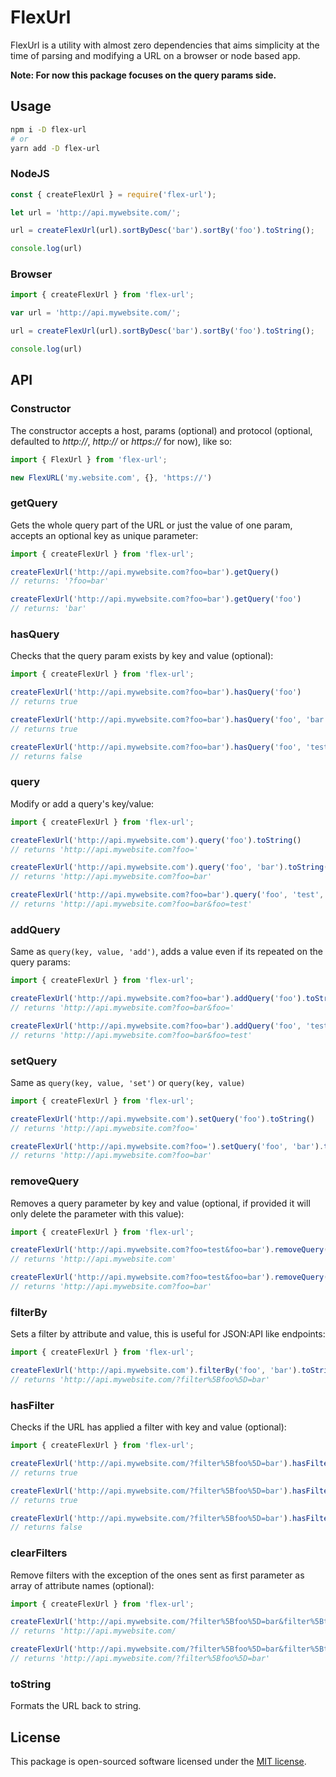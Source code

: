 # FlexUrl

FlexUrl is a utility with almost zero dependencies that aims simplicity at the time of parsing and modifying a URL on a browser or node based app.

**Note: For now this package focuses on the query params side.**

## Usage

```sh
npm i -D flex-url
# or
yarn add -D flex-url
```

### NodeJS

```js
const { createFlexUrl } = require('flex-url');

let url = 'http://api.mywebsite.com/';

url = createFlexUrl(url).sortByDesc('bar').sortBy('foo').toString();

console.log(url)
```

### Browser

```js
import { createFlexUrl } from 'flex-url';

var url = 'http://api.mywebsite.com/';

url = createFlexUrl(url).sortByDesc('bar').sortBy('foo').toString();

console.log(url)
```

## API

### Constructor

The constructor accepts a host, params (optional) and protocol (optional, defaulted to _http://_, _http://_ or _https://_ for now), like so:

```js
import { FlexUrl } from 'flex-url';

new FlexURL('my.website.com', {}, 'https://')
```

### getQuery

Gets the whole query part of the URL or just the value of one param, accepts an optional key as unique parameter:

```js
import { createFlexUrl } from 'flex-url';

createFlexUrl('http://api.mywebsite.com?foo=bar').getQuery()
// returns: '?foo=bar'

createFlexUrl('http://api.mywebsite.com?foo=bar').getQuery('foo')
// returns: 'bar'
```

### hasQuery

Checks that the query param exists by key and value (optional):

```js
import { createFlexUrl } from 'flex-url';

createFlexUrl('http://api.mywebsite.com?foo=bar').hasQuery('foo')
// returns true

createFlexUrl('http://api.mywebsite.com?foo=bar').hasQuery('foo', 'bar')
// returns true

createFlexUrl('http://api.mywebsite.com?foo=bar').hasQuery('foo', 'test')
// returns false
```

### query

Modify or add a query's key/value:

```js
import { createFlexUrl } from 'flex-url';

createFlexUrl('http://api.mywebsite.com').query('foo').toString()
// returns 'http://api.mywebsite.com?foo='

createFlexUrl('http://api.mywebsite.com').query('foo', 'bar').toString()
// returns 'http://api.mywebsite.com?foo=bar'

createFlexUrl('http://api.mywebsite.com?foo=bar').query('foo', 'test', 'add')
// returns 'http://api.mywebsite.com?foo=bar&foo=test'
```

### addQuery

Same as `query(key, value, 'add')`, adds a value even if its repeated on the query params:

```js
import { createFlexUrl } from 'flex-url';

createFlexUrl('http://api.mywebsite.com?foo=bar').addQuery('foo').toString()
// returns 'http://api.mywebsite.com?foo=bar&foo='

createFlexUrl('http://api.mywebsite.com?foo=bar').addQuery('foo', 'test').toString()
// returns 'http://api.mywebsite.com?foo=bar&foo=test'
```

### setQuery

Same as `query(key, value, 'set')` or `query(key, value)`

```js
import { createFlexUrl } from 'flex-url';

createFlexUrl('http://api.mywebsite.com').setQuery('foo').toString()
// returns 'http://api.mywebsite.com?foo='

createFlexUrl('http://api.mywebsite.com?foo=').setQuery('foo', 'bar').toString()
// returns 'http://api.mywebsite.com?foo=bar'
```

### removeQuery

Removes a query parameter by key and value (optional, if provided it will only delete the parameter with this value):

```js
import { createFlexUrl } from 'flex-url';

createFlexUrl('http://api.mywebsite.com?foo=test&foo=bar').removeQuery('foo').toString()
// returns 'http://api.mywebsite.com'

createFlexUrl('http://api.mywebsite.com?foo=test&foo=bar').removeQuery('foo', 'test').toString()
// returns 'http://api.mywebsite.com?foo=bar'
```

### filterBy

Sets a filter by attribute and value, this is useful for JSON:API like endpoints:

```js
import { createFlexUrl } from 'flex-url';

createFlexUrl('http://api.mywebsite.com').filterBy('foo', 'bar').toString()
// returns 'http://api.mywebsite.com/?filter%5Bfoo%5D=bar'
```

### hasFilter

Checks if the URL has applied a filter with key and value (optional):

```js
import { createFlexUrl } from 'flex-url';

createFlexUrl('http://api.mywebsite.com/?filter%5Bfoo%5D=bar').hasFilter('foo')
// returns true

createFlexUrl('http://api.mywebsite.com/?filter%5Bfoo%5D=bar').hasFilter('foo', 'bar')
// returns true

createFlexUrl('http://api.mywebsite.com/?filter%5Bfoo%5D=bar').hasFilter('foo', 'test')
// returns false
```

### clearFilters

Remove filters with the exception of the ones sent as first parameter as array of attribute names (optional):

```js
import { createFlexUrl } from 'flex-url';

createFlexUrl('http://api.mywebsite.com/?filter%5Bfoo%5D=bar&filter%5Btest%5D=bar').clearFilters().toString()
// returns 'http://api.mywebsite.com/

createFlexUrl('http://api.mywebsite.com/?filter%5Bfoo%5D=bar&filter%5Btest%5D=bar').clearFilters(['foo']).toString()
// returns 'http://api.mywebsite.com/?filter%5Bfoo%5D=bar'
```

### toString

Formats the URL back to string.

## License

This package is open-sourced software licensed under the [MIT license](https://opensource.org/licenses/MIT).